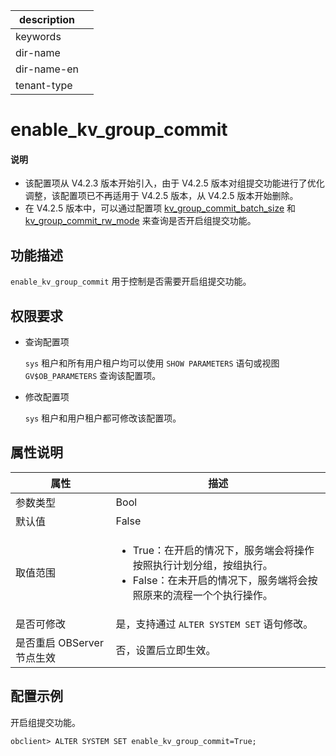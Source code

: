 |description||
|---|---|
|keywords||
|dir-name||
|dir-name-en||
|tenant-type||

# enable_kv_group_commit

<main id="notice" type='explain'>
<h4>说明</h4>
<ul>
<li>该配置项从 V4.2.3 版本开始引入，由于 V4.2.5 版本对组提交功能进行了优化调整，该配置项已不再适用于 V4.2.5 版本，从 V4.2.5 版本开始删除。</li>
<li>在 V4.2.5 版本中，可以通过配置项 <a href="13000.kv_group_commit_batch_size copy.md">kv_group_commit_batch_size</a> 和 <a href="14000.kv_group_commit_rw_mode.md">kv_group_commit_rw_mode</a> 来查询是否开启组提交功能。</li>
</ul>
</ul>
</main>

## 功能描述

`enable_kv_group_commit` 用于控制是否需要开启组提交功能。

## 权限要求

* 查询配置项

  `sys` 租户和所有用户租户均可以使用 `SHOW PARAMETERS` 语句或视图 `GV$OB_PARAMETERS` 查询该配置项。

* 修改配置项

  `sys` 租户和用户租户都可修改该配置项。

## 属性说明

| **属性** | **描述** |
| -------- | -------- |
| 参数类型   | Bool |
| 默认值     | False |
| 取值范围   | <ul><li>True：在开启的情况下，服务端会将操作按照执行计划分组，按组执行。</li><li>False：在未开启的情况下，服务端将会按照原来的流程一个个执行操作。</li></ul>|
| 是否可修改 | 是，支持通过 `ALTER SYSTEM SET` 语句修改。|
| 是否重启 OBServer 节点生效 | 否，设置后立即生效。   |

## 配置示例

开启组提交功能。

```shell
obclient> ALTER SYSTEM SET enable_kv_group_commit=True;
```
